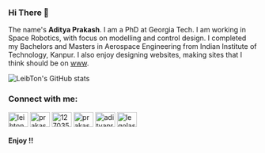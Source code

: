 ### Hi There 👋
The name's **Aditya Prakash**. I am a PhD at Georgia Tech. I am working in Space Robotics, with focus on modelling and control design. I completed my Bachelors and Masters in Aerospace Engineering from Indian Institute of Technology, Kanpur.
 I also enjoy designing websites, making sites that I think should be on [www](https://www.w3.org/WWW/).

![LeibTon's GitHub stats](https://github-readme-stats.vercel.app/api?username=LeibTon&show_icons=true&theme=transparent)
<h3 align="left">Connect with me:</h3>
<p align="left">
<a href="https://codepen.io/leibton" target="blank"><img align="center" src="https://cdn.jsdelivr.net/npm/simple-icons@3.0.1/icons/codepen.svg" alt="leibton" height="30" width="40" /></a>
<a href="https://linkedin.com/in/prakashaditya144" target="blank"><img align="center" src="https://cdn.jsdelivr.net/npm/simple-icons@3.0.1/icons/linkedin.svg" alt="prakashaditya144" height="30" width="40" /></a>
<a href="https://stackoverflow.com/users/12703578" target="blank"><img align="center" src="https://cdn.jsdelivr.net/npm/simple-icons@3.0.1/icons/stackoverflow.svg" alt="12703578" height="30" width="40" /></a>
<a href="https://codesandbox.com/prakashaditya369" target="blank"><img align="center" src="https://cdn.jsdelivr.net/npm/simple-icons@3.0.1/icons/codesandbox.svg" alt="prakashaditya369" height="30" width="40" /></a>
<a href="https://kaggle.com/adityaprakash369" target="blank"><img align="center" src="https://cdn.jsdelivr.net/npm/simple-icons@3.0.1/icons/kaggle.svg" alt="adityaprakash369" height="30" width="40" /></a>
<a href="https://codeforces.com/profile/legolas_ap" target="blank"><img align="center" src="https://cdn.jsdelivr.net/npm/simple-icons@3.0.1/icons/codeforces.svg" alt="legolas_ap" height="30" width="40" /></a>
</p>

#### Enjoy !!
